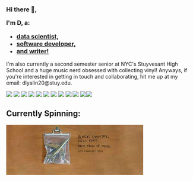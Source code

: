 <h3> Hi there 👋, <br>

  I'm D, a: <br>
  <ul>
    <li> <a href="https://github.com/dlyalin20/AEOP1"> data scientist, </a> </li>
    <li> <a href="https://github.com/dlyalin20/Kuai"> software developer, </a> </li> 
    <li> <a href="https://mathcsr.org/articles/computerscience/Vol2_No1/stocks"> and writer! </a> </li>
  </ul>
  
</h3> 

<p>
  I'm also currently a second semester senior at NYC's Stuyvesant High School and a huge music nerd obsessed with collecting vinyl!
  Anyways, if you're interested in getting in touch and collaborating, hit me up at my email: dlyalin20@stuy.edu.
</p>

![](https://img.shields.io/badge/OS-Darwin-success) ![](https://img.shields.io/badge/OS-Linux-success) ![](https://img.shields.io/badge/Editor-VSCode-success)
![](https://img.shields.io/badge/Shell-Bash-success) ![](https://img.shields.io/badge/Code-Python-success) ![](https://img.shields.io/badge/Code-C-success)
![](https://img.shields.io/badge/Code-Java-success) ![](https://img.shields.io/badge/Code-Make-success) ![](https://img.shields.io/badge/Tools-SQL-success) 
![](https://img.shields.io/badge/Tools-TensorFlow-success) ![](https://img.shields.io/badge/Tools-Django-success)![](https://img.shields.io/badge/Tools-Git-success)

<h2> Currently Spinning: </h2>

![Header](https://github.com/dlyalin20/dlyalin20/blob/main/Assets/download.jpeg "Header")

<!--
**dlyalin20/dlyalin20** is a ✨ _special_ ✨ repository because its `README.md` (this file) appears on your GitHub profile.

Here are some ideas to get you started:

- 🔭 I’m currently working on ...
- 🌱 I’m currently learning ...
- 👯 I’m looking to collaborate on ...
- 🤔 I’m looking for help with ...
- 💬 Ask me about ...
- 📫 How to reach me: ...
- 😄 Pronouns: ...
- ⚡ Fun fact: ...
-->
